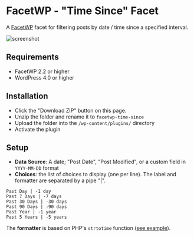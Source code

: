 FacetWP - "Time Since" Facet
==================

A [FacetWP](https://facetwp.com/) facet for filtering posts by date / time since a specified interval.

![screenshot](http://i.imgur.com/seie2lY.png)

## Requirements
* FacetWP 2.2 or higher
* WordPress 4.0 or higher

## Installation
* Click the "Download ZIP" button on this page.
* Unzip the folder and rename it to `facetwp-time-since`
* Upload the folder into the `/wp-content/plugins/` directory
* Activate the plugin

## Setup
* **Data Source**: A date; "Post Date", "Post Modified", or a custom field in `YYYY-MM-DD` format
* **Choices**: the list of choices to display (one per line). The label and formatter are separated by a pipe "|".

```
Past Day | -1 day
Past 7 Days | -7 days
Past 30 Days | -30 days
Past 90 Days | -90 days
Past Year | -1 year
Past 5 Years | -5 years
```

The **formatter** is based on PHP's `strtotime` function ([see example](http://php.net/manual/en/function.strtotime.php#example-2417)).
